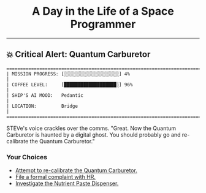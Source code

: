 <h1 align="center">A Day in the Life of a Space Programmer</h1>

---

<h2 id="node-44">💥 Critical Alert: Quantum Carburetor</h2>

```
========================================================================
| MISSION PROGRESS: [░░░░░░░░░░░░░░░░░░░░] 4%                                  |
| COFFEE LEVEL:     [███████████████████░] 96%                                 |
| SHIP'S AI MOOD:   Pedantic                                                   |
| LOCATION:         Bridge                                                     |
========================================================================
```

STEVe's voice crackles over the comms. "Great. Now the Quantum Carburetor is haunted by a digital ghost. You should probably go and re-calibrate the Quantum Carburetor."



### Your Choices

*   [Attempt to re-calibrate the Quantum Carburetor.](./README-0046.md)
*   [File a formal complaint with HR.](../stage-02/README-0054.md)
*   [Investigate the Nutrient Paste Dispenser.](../stage-02/README-0053.md)

